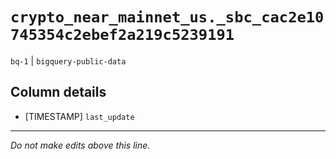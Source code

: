 # `crypto_near_mainnet_us._sbc_cac2e10745354c2ebef2a219c5239191`
`bq-1` | `bigquery-public-data`

## Column details
* [TIMESTAMP] `last_update`

-------------------------------------------------------------------------------
*Do not make edits above this line.*
